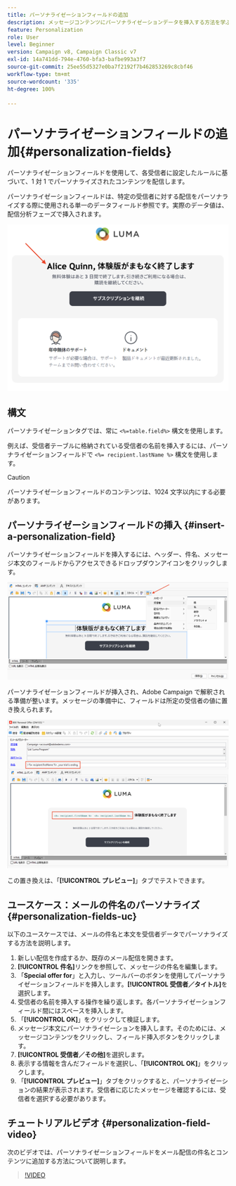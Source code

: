 ```yaml
---
title: パーソナライゼーションフィールドの追加
description: メッセージコンテンツにパーソナライゼーションデータを挿入する方法を学ぶ
feature: Personalization
role: User
level: Beginner
version: Campaign v8, Campaign Classic v7
exl-id: 14a741dd-794e-4760-bfa3-bafbe993a3f7
source-git-commit: 25ee55d5327e0ba7f2192f7b462853269c8cbf46
workflow-type: tm+mt
source-wordcount: '335'
ht-degree: 100%

---
```


# パーソナライゼーションフィールドの追加{#personalization-fields}

パーソナライゼーションフィールドを使用して、各受信者に設定したルールに基づいて、1 対 1 でパーソナライズされたコンテンツを配信します。

パーソナライゼーションフィールドは、特定の受信者に対する配信をパーソナライズする際に使用される単一のデータフィールド参照です。実際のデータ値は、配信分析フェーズで挿入されます。

![メッセージのパーソナライゼーションのサンプル](assets/perso-name-sample.png)

## 構文

パーソナライゼーションタグでは、常に `<%=table.field%>` 構文を使用します。

例えば、受信者テーブルに格納されている受信者の名前を挿入するには、パーソナライゼーションフィールドで `<%= recipient.lastName %>` 構文を使用します。

>[!CAUTION]
>
>パーソナライゼーションフィールドのコンテンツは、1024 文字以内にする必要があります。

## パーソナライゼーションフィールドの挿入 {#insert-a-personalization-field}

パーソナライゼーションフィールドを挿入するには、ヘッダー、件名、メッセージ本文のフィールドからアクセスできるドロップダウンアイコンをクリックします。

![パーソナライゼーションフィールドの挿入](assets/perso-field-insert.png)

パーソナライゼーションフィールドが挿入され、Adobe Campaign で解釈される準備が整います。メッセージの準備中に、フィールドは所定の受信者の値に置き換えられます。

![メールのパーソナライゼーションフィールド](assets/perso-fields-in-msg.png)

この置き換えは、「**[!UICONTROL プレビュー]**」タブでテストできます。

<!--Learn more about message preview in [this page]().-->

## ユースケース：メールの件名のパーソナライズ {#personalization-fields-uc}

以下のユースケースでは、メールの件名と本文を受信者データでパーソナライズする方法を説明します。

1. 新しい配信を作成するか、既存のメール配信を開きます。
1. **[!UICONTROL 件名]**&#x200B;リンクを参照して、メッセージの件名を編集します。
1. 「**Special offer for**」と入力し、ツールバーのボタンを使用してパーソナライゼーションフィールドを挿入します。**[!UICONTROL 受信者／タイトル]**&#x200B;を選択します。
1. 受信者の名前を挿入する操作を繰り返します。各パーソナライゼーションフィールド間にはスペースを挿入します。
1. 「**[!UICONTROL OK]**」をクリックして検証します。
1. メッセージ本文にパーソナライゼーションを挿入します。そのためには、メッセージコンテンツをクリックし、フィールド挿入ボタンをクリックします。
1. **[!UICONTROL 受信者／その他]**&#x200B;を選択します。
1. 表示する情報を含んだフィールドを選択し、「**[!UICONTROL OK]**」をクリックします。
1. 「**[!UICONTROL プレビュー]**」タブをクリックすると、パーソナライゼーションの結果が表示されます。受信者に応じたメッセージを確認するには、受信者を選択する必要があります。



## チュートリアルビデオ {#personalization-field-video}

次のビデオでは、パーソナライゼーションフィールドをメール配信の件名とコンテンツに追加する方法について説明します。

>[!VIDEO](https://video.tv.adobe.com/v/27465?captions=jpn&quality=12)
